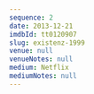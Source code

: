 ```yaml
---
sequence: 2
date: 2013-12-21
imdbId: tt0120907
slug: existenz-1999
venue: null
venueNotes: null
medium: Netflix
mediumNotes: null
---
```


